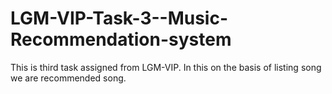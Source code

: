 # LGM-VIP-Task-3--Music-Recommendation-system
This is third task assigned from LGM-VIP. In this on the basis of listing song we are recommended song.
